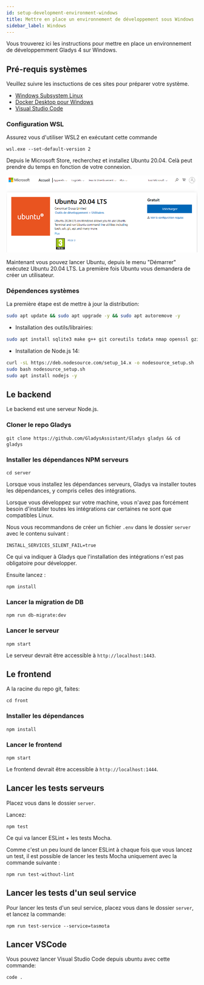 ```yaml
---
id: setup-development-environment-windows
title: Mettre en place un environnement de développement sous Windows
sidebar_label: Windows
---
```


Vous trouverez ici les instructions pour mettre en place un environnement de développemment Gladys 4 sur Windows.

## Pré-requis systèmes

Veuillez suivre les insctuctions de ces sites pour préparer votre système.

- [Windows Subsystem Linux](https://docs.microsoft.com/fr-fr/windows/wsl/install-win10)
- [Docker Desktop pour Windows](https://hub.docker.com/editions/community/docker-ce-desktop-windows)
- [Visual Studio Code](https://code.visualstudio.com/download)

### Configuration WSL

Assurez vous d'utiliser WSL2 en exécutant cette commande

```
wsl.exe --set-default-version 2
```

Depuis le Microsoft Store, recherchez et installez Ubuntu 20.04. Celà peut prendre du temps en fonction de votre connexion.

![Microsoft Store Ubuntu](../../../../../static/img/docs/fr/dev/ms-store-ubuntu20.04.png)

Maintenant vous pouvez lancer Ubuntu, depuis le menu "Démarrer" exécutez Ubuntu 20.04 LTS.
La première fois Ubuntu vous demandera de créer un utilisateur.

### Dépendences systèmes

La première étape est de mettre à jour la distribution:

```bash
sudo apt update && sudo apt upgrade -y && sudo apt autoremove -y
```

- Installation des outils/librairies:

```bash
sudo apt install sqlite3 make g++ git coreutils tzdata nmap openssl gzip udev -y
```

- Installation de Node.js 14:

```bash
curl -sL https://deb.nodesource.com/setup_14.x -o nodesource_setup.sh
sudo bash nodesource_setup.sh
sudo apt install nodejs -y
```

## Le backend

Le backend est une serveur Node.js.

### Cloner le repo Gladys

```
git clone https://github.com/GladysAssistant/Gladys gladys && cd gladys
```

### Installer les dépendances NPM serveurs

```
cd server
```

Lorsque vous installez les dépendances serveurs, Gladys va installer toutes les dépendances, y compris celles des intégrations.

Lorsque vous développez sur votre machine, vous n'avez pas forcément besoin d'installer toutes les intégrations car certaines ne sont que compatibles Linux.

Nous vous recommandons de créer un fichier `.env` dans le dossier `server` avec le contenu suivant :

```
INSTALL_SERVICES_SILENT_FAIL=true
```

Ce qui va indiquer à Gladys que l'installation des intégrations n'est pas obligatoire pour développer.

Ensuite lancez :

```
npm install
```

### Lancer la migration de DB

```
npm run db-migrate:dev
```

### Lancer le serveur

```
npm start
```

Le serveur devrait être accessible à `http://localhost:1443`.

## Le frontend

A la racine du repo git, faites:

```
cd front
```

### Installer les dépendances

```
npm install
```

### Lancer le frontend

```
npm start
```

Le frontend devrait être accessible à `http://localhost:1444`.

## Lancer les tests serveurs

Placez vous dans le dossier `server`.

Lancez:

```
npm test
```

Ce qui va lancer ESLint + les tests Mocha.

Comme c'est un peu lourd de lancer ESLint à chaque fois que vous lancez un test, il est possible de lancer les tests Mocha uniquement avec la commande suivante :

```
npm run test-without-lint
```

## Lancer les tests d'un seul service

Pour lancer les tests d'un seul service, placez vous dans le dossier `server`, et lancez la commande:

```
npm run test-service --service=tasmota
```

## Lancer VSCode

Vous pouvez lancer Visual Studio Code depuis ubuntu avec cette commande:

```
code .
```
